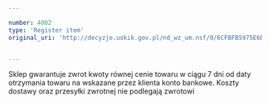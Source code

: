 ```yaml
---

number: 4002
type: 'Register item'
original_uri: 'http://decyzje.uokik.gov.pl/nd_wz_um.nsf/0/6CFBFB5975E6B6E8C1257AB8003041FC?OpenDocument'


---
```


Sklep gwarantuje zwrot kwoty równej cenie towaru w ciągu 7 dni od daty otrzymania towaru na wskazane przez klienta konto bankowe. Koszty dostawy oraz przesyłki zwrotnej nie podlegają zwrotowi
